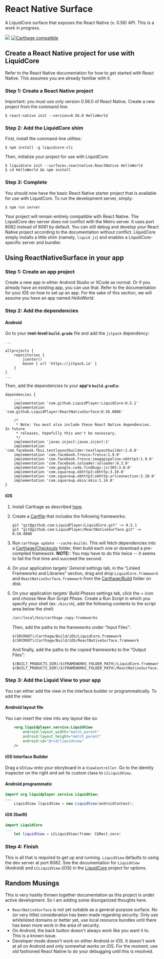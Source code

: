 # React Native Surface

A LiquidCore surface that exposes the React Native (v. 0.56) API.  This is a work in progress.

[![](https://jitpack.io/v/LiquidPlayer/ReactNativeSurface.svg)](https://jitpack.io/#LiquidPlayer/ReactNativeSurface)
[![Carthage compatible](https://img.shields.io/badge/Carthage-compatible-4BC51D.svg?style=flat)](https://github.com/Carthage/Carthage)

## Create a React Native project for use with LiquidCore

Refer to the React Native documentation for how to get started with React Native.  This assumes you are already familiar with it.

### Step 1: Create a React Native project

Important: you must use only version 0.56.0 of React Native.  Create a new project from the command line:

```
$ react-native init --version=0.56.0 HelloWorld
```

### Step 2: Add the LiquidCore shim

First, install the command-line utilties:

```
$ npm install -g liquidcore-cli
```

Then, initialize your project for use with LiquidCore:

```
$ liquidcore init --surface=.reactnative.ReactNative HelloWorld 
$ cd HelloWorld && npm install
```

### Step 3: Complete

You should now have the basic React Native starter project that is available for use with LiquidCore.  To run the development server, simply:

```
$ npm run server
```

Your project will remain entirely compatible with React Native.  The LiquidCore dev server does not conflict with the Metro server.  It uses port 8082 instead of 8081 by default.  You can still debug and develop your React Native project according to the documentation without conflict.  LiquidCore simply installs a little shim (namely, `liquid.js`) and enables a LiquidCore-specific server and bundler.

## Using ReactNativeSurface in your app

### Step 1: Create an app project

Create a new app in either Android Studio or XCode as normal.  Or if you already have an existing app, you can use that.  Refer to the documentation for your IDE on how to set up an app.  For the sake of this section, we will assume you have an app named _HelloWorld_.

### Step 2: Add the dependencies

#### Android

Go to your **root-level `build.grade`** file and add the `jitpack` dependency:

```
...

allprojects {
    repositories {
        jcenter()
        maven { url 'https://jitpack.io' }
    }
}
...
```

Then, add the dependencies to your **app's `build.gradle`**:

```
dependencies {
    ...
    implementation 'com.github.LiquidPlayer:LiquidCore:0.5.1'
    implementation 'com.github.LiquidPlayer:ReactNativeSurface:0.56.0006'
    
    /*
     * Note: You must also include these React Native dependencies.  In future
     * releases, hopefully this won't be necessary.
     */
    implementation 'javax.inject:javax.inject:1'
    implementation 'com.facebook.fbui.textlayoutbuilder:textlayoutbuilder:1.0.0'
    implementation 'com.facebook.fresco:fresco:1.9.0'
    implementation 'com.facebook.fresco:imagepipeline-okhttp3:1.9.0'
    implementation 'com.facebook.soloader:soloader:0.3.0'
    implementation 'com.google.code.findbugs:jsr305:3.0.0'
    implementation 'com.squareup.okhttp3:okhttp:3.10.0'
    implementation 'com.squareup.okhttp3:okhttp-urlconnection:3.10.0'
    implementation 'com.squareup.okio:okio:1.14.0'
}
```

#### iOS

1. Install Carthage as described [here](https://github.com/Carthage/Carthage/blob/master/README.md#installing-carthage).
2. Create a [Cartfile](https://github.com/Carthage/Carthage/blob/master/Documentation/Artifacts.md#cartfile) that includes the following frameworks:
    ```
    git "git@github.com:LiquidPlayer/LiquidCore.git" ~> 0.5.1
    git "git@github.com:LiquidPlayer/ReactNativeSurface.git" ~> 0.56.0006
    ```
3. Run `carthage update --cache-builds`. This will fetch dependencies into a [Carthage/Checkouts](https://github.com/Carthage/Carthage/blob/master/Documentation/Artifacts.md#carthagecheckouts) folder, then build each one or download a pre-compiled framework.  **NOTE:**: You may have to do this twice -- it seems to fail the first time and succeed the second.
4. On your application targets’ _General_ settings tab, in the “Linked Frameworks and Libraries” section, drag and drop `LiquidCore.framework` and `ReactNativeSurface.framework` from the [Carthage/Build](https://github.com/Carthage/Carthage/blob/master/Documentation/Artifacts.md#carthagebuild) folder on disk.
5. On your application targets’ _Build Phases_ settings tab, click the _+_ icon and choose _New Run Script Phase_. Create a Run Script in which you specify your shell (ex: `/bin/sh`), add the following contents to the script area below the shell:

    ```sh
    /usr/local/bin/carthage copy-frameworks
    ```
    Then, add the paths to the frameworks under “Input Files":

    ```
    $(SRCROOT)/Carthage/Build/iOS/LiquidCore.framework
    $(SRCROOT)/Carthage/Build/iOS/ReactNativeSurface.framework
    ```

    And finally, add the paths to the copied frameworks to the “Output Files”:

    ```
    $(BUILT_PRODUCTS_DIR)/$(FRAMEWORKS_FOLDER_PATH)/LiquidCore.framework
    $(BUILT_PRODUCTS_DIR)/$(FRAMEWORKS_FOLDER_PATH)/ReactNativeSurface.framework
    ```

### Step 3: Add the Liquid View to your app

You can either add the view in the interface builder or programmatically.  To add the view:

#### Android layout file

You can insert the view into any layout like so:

```xml
    <org.liquidplayer.service.LiquidView
        android:layout_width="match_parent"
        android:layout_height="match_parent"
        android:id="@+id/liquidview"
    />
```

#### iOS Interface Builder

Drag a `UIView` onto your storyboard in a `ViewController`.  Go to the identity inspector on the right and
set its custom class to `LCLiquidView`.

#### Android programmatic

```java
import org.liquidplayer.service.LiquidView;
...
    LiquidView liquidView = new LiquidView(androidContext);
```

#### iOS (Swift)
```swift
import LiquidCore
...
    let liquidView = LCLiquidView(frame: CGRect.zero)
```

### Step 4: Finish

This is all that is required to get up and running.  `LiquidView` defaults to using the dev server at port
8082.  See the documentation for `LiquidView` (Android) and `LCLiquidView` (iOS) in the [LiquidCore](https://github.com/LiquidPlayer/LiquidCore) project for options.

## Random Musings

This is very hastily thrown together documentation as this project is under active development.  So I am adding some
disorganized thoughts here.

* `ReactNativeSurface` is not yet suitable as a general-purpose surface.  No (or very little) consideration has been made regarding security.  Only use whitelisted domains or better yet, use local resource bundles until there has been more work in the area of security.
* On Android, the back button doesn't always work like you want it to.  This is a known issue.
* Developer mode doesn't work on either Android or iOS.  It doesn't work at all on Android and only somewhat works on iOS.  For the moment, use old fashioned React Native to do your debugging until this is resolved.



